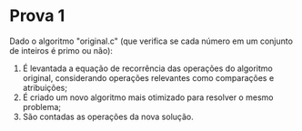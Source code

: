 # Prova 1

Dado o algoritmo "original.c" (que verifica se cada número em um conjunto de inteiros é primo ou não):

1. É levantada a equação de recorrência das operações do algoritmo original, considerando operações relevantes como comparações e atribuições;
2. É criado um novo algoritmo mais otimizado para resolver o mesmo problema;
3. São contadas as operações da nova solução.
